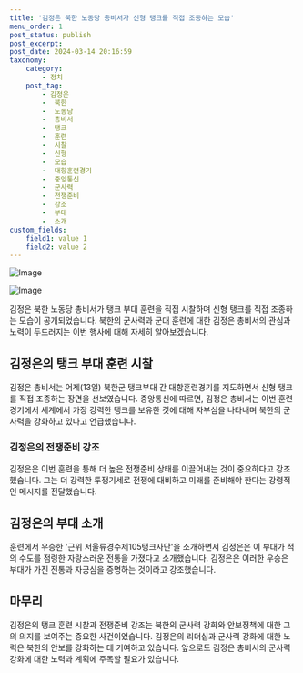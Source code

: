 ```yaml
---
title: '김정은 북한 노동당 총비서가 신형 탱크를 직접 조종하는 모습'
menu_order: 1
post_status: publish
post_excerpt: 
post_date: 2024-03-14 20:16:59
taxonomy:
    category:
        - 정치
    post_tag:
        - 김정은
        -  북한
        -  노동당
        -  총비서
        -  탱크
        -  훈련
        -  시찰
        -  신형
        -  모습
        -  대항훈련경기
        -  중앙통신
        -  군사력
        -  전쟁준비
        -  강조
        -  부대
        -  소개
custom_fields:
    field1: value 1
    field2: value 2
---
```


![Image](https://imgnews.pstatic.net/image/055/2024/03/14/0001138517_001_20240314100901117.jpg?type=w647)

![Image](https://imgnews.pstatic.net/image/055/2024/03/14/0001138517_002_20240314100901157.jpg?type=w647)

김정은 북한 노동당 총비서가 탱크 부대 훈련을 직접 시찰하며 신형 탱크를 직접 조종하는 모습이 공개되었습니다. 북한의 군사력과 군대 훈련에 대한 김정은 총비서의 관심과 노력이 두드러지는 이번 행사에 대해 자세히 알아보겠습니다.
## 김정은의 탱크 부대 훈련 시찰
김정은 총비서는 어제(13일) 북한군 탱크부대 간 대항훈련경기를 지도하면서 신형 탱크를 직접 조종하는 장면을 선보였습니다. 중앙통신에 따르면, 김정은 총비서는 이번 훈련경기에서 세계에서 가장 강력한 탱크를 보유한 것에 대해 자부심을 나타내며 북한의 군사력을 강화하고 있다고 언급했습니다.
### 김정은의 전쟁준비 강조
김정은은 이번 훈련을 통해 더 높은 전쟁준비 상태를 이끌어내는 것이 중요하다고 강조했습니다. 그는 더 강력한 투쟁기세로 전쟁에 대비하고 미래를 준비해야 한다는 강령적인 메시지를 전달했습니다.
## 김정은의 부대 소개
훈련에서 우승한 '근위 서울류경수제105탱크사단'을 소개하면서 김정은은 이 부대가 적의 수도를 점령한 자랑스러운 전통을 가졌다고 소개했습니다. 김정은은 이러한 우승은 부대가 가진 전통과 자긍심을 증명하는 것이라고 강조했습니다.
## 마무리
김정은의 탱크 훈련 시찰과 전쟁준비 강조는 북한의 군사력 강화와 안보정책에 대한 그의 의지를 보여주는 중요한 사건이었습니다. 김정은의 리더십과 군사력 강화에 대한 노력은 북한의 안보를 강화하는 데 기여하고 있습니다. 앞으로도 김정은 총비서의 군사력 강화에 대한 노력과 계획에 주목할 필요가 있습니다.
